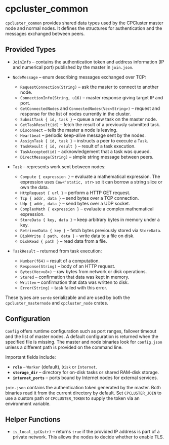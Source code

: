# cpcluster_common

`cpcluster_common` provides shared data types used by the CPCluster master node and normal nodes. It defines the structures for authentication and the messages exchanged between peers.

## Provided Types

- `JoinInfo` – contains the authentication token and address information (IP and numerical port) published by the master in `join.json`.
- `NodeMessage` – enum describing messages exchanged over TCP:
  - `RequestConnection(String)` – ask the master to connect to another node.
  - `ConnectionInfo(String, u16)` – master response giving target IP and port.
  - `GetConnectedNodes` and `ConnectedNodes(Vec<String>)` – request and response for the list of nodes currently in the cluster.
  - `SubmitTask { id, task }` – queue a new task on the master node.
  - `GetTaskResult(id)` – fetch the result of a previously submitted task.
  - `Disconnect` – tells the master a node is leaving.
  - `Heartbeat` – periodic keep-alive message sent by the nodes.
  - `AssignTask { id, task }` – instructs a peer to execute a `Task`.
  - `TaskResult { id, result }` – result of a task execution.
  - `TaskAccepted(id)` – acknowledgement that a task was queued.
  - `DirectMessage(String)` – simple string message between peers.

- `Task` – represents work sent between nodes:
  - `Compute { expression }` – evaluate a mathematical expression. The
    expression uses `Cow<'static, str>` so it can borrow a string slice or own
    the data.
  - `HttpRequest { url }` – perform a HTTP GET request.
  - `Tcp { addr, data }` – send bytes over a TCP connection.
  - `Udp { addr, data }` – send bytes over a UDP socket.
  - `ComplexMath { expression }` – evaluate a complex mathematical expression.
  - `StoreData { key, data }` – keep arbitrary bytes in memory under a key.
  - `RetrieveData { key }` – fetch bytes previously stored via `StoreData`.
  - `DiskWrite { path, data }` – write data to a file on disk.
  - `DiskRead { path }` – read data from a file.

- `TaskResult` – returned from task execution:
  - `Number(f64)` – result of a computation.
  - `Response(String)` – body of an HTTP request.
  - `Bytes(Vec<u8>)` – raw bytes from network or disk operations.
  - `Stored` – confirmation that data was kept in memory.
  - `Written` – confirmation that data was written to disk.
  - `Error(String)` – task failed with this error.

These types are `serde` serializable and are used by both the `cpcluster_masternode` and `cpcluster_node` crates.

## Configuration

`Config` offers runtime configuration such as port ranges, failover timeout and the list of master nodes. A default configuration is returned when the specified file is missing. The master and node binaries look for `config.json` unless a different path is provided on the command line.

Important fields include:

- **`role`** – `Worker` (default), `Disk` or `Internet`.
- **`storage_dir`** – directory for on-disk tasks or shared RAM-disk storage.
- **`internet_ports`** – ports bound by Internet nodes for external services.

`join.json` contains the authentication token generated by the master. Both binaries read it from the current directory by default. Set `CPCLUSTER_JOIN` to use a custom path or `CPCLUSTER_TOKEN` to supply the token via an environment variable.

## Helper Functions

- `is_local_ip(&str)` – returns `true` if the provided IP address is part of a private
  network. This allows the nodes to decide whether to enable TLS.
